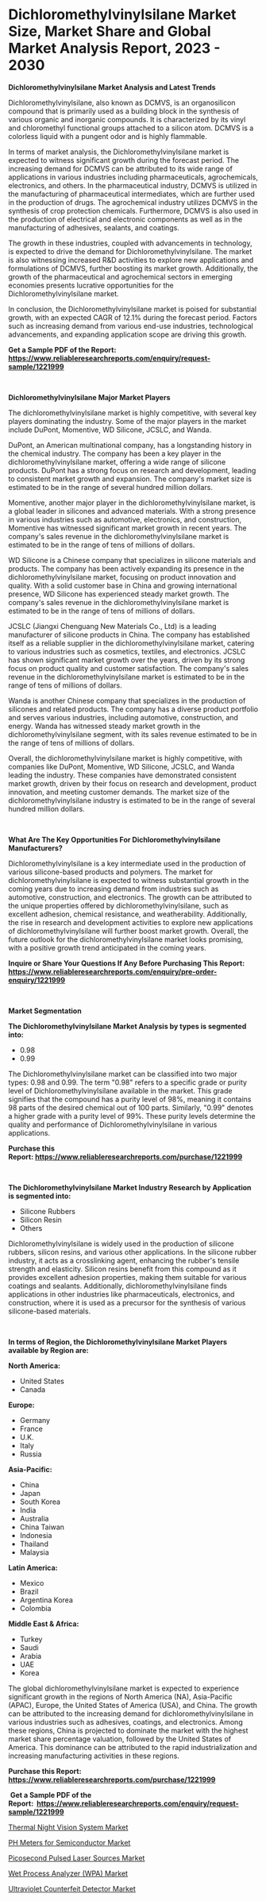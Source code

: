 <p><h1>Dichloromethylvinylsilane Market Size, Market Share and Global Market Analysis Report, 2023 - 2030</h1></p><p><strong>Dichloromethylvinylsilane Market Analysis and Latest Trends</strong></p>
<p><p>Dichloromethylvinylsilane, also known as DCMVS, is an organosilicon compound that is primarily used as a building block in the synthesis of various organic and inorganic compounds. It is characterized by its vinyl and chloromethyl functional groups attached to a silicon atom. DCMVS is a colorless liquid with a pungent odor and is highly flammable.</p><p>In terms of market analysis, the Dichloromethylvinylsilane market is expected to witness significant growth during the forecast period. The increasing demand for DCMVS can be attributed to its wide range of applications in various industries including pharmaceuticals, agrochemicals, electronics, and others. In the pharmaceutical industry, DCMVS is utilized in the manufacturing of pharmaceutical intermediates, which are further used in the production of drugs. The agrochemical industry utilizes DCMVS in the synthesis of crop protection chemicals. Furthermore, DCMVS is also used in the production of electrical and electronic components as well as in the manufacturing of adhesives, sealants, and coatings.</p><p>The growth in these industries, coupled with advancements in technology, is expected to drive the demand for Dichloromethylvinylsilane. The market is also witnessing increased R&D activities to explore new applications and formulations of DCMVS, further boosting its market growth. Additionally, the growth of the pharmaceutical and agrochemical sectors in emerging economies presents lucrative opportunities for the Dichloromethylvinylsilane market.</p><p>In conclusion, the Dichloromethylvinylsilane market is poised for substantial growth, with an expected CAGR of 12.1% during the forecast period. Factors such as increasing demand from various end-use industries, technological advancements, and expanding application scope are driving this growth.</p></p>
<p><strong>Get a Sample PDF of the Report:&nbsp; <a href="https://www.reliableresearchreports.com/enquiry/request-sample/1221999">https://www.reliableresearchreports.com/enquiry/request-sample/1221999</a></strong></p>
<p>&nbsp;</p>
<p><strong>Dichloromethylvinylsilane Major Market Players</strong></p>
<p><p>The dichloromethylvinylsilane market is highly competitive, with several key players dominating the industry. Some of the major players in the market include DuPont, Momentive, WD Silicone, JCSLC, and Wanda.</p><p>DuPont, an American multinational company, has a longstanding history in the chemical industry. The company has been a key player in the dichloromethylvinylsilane market, offering a wide range of silicone products. DuPont has a strong focus on research and development, leading to consistent market growth and expansion. The company's market size is estimated to be in the range of several hundred million dollars.</p><p>Momentive, another major player in the dichloromethylvinylsilane market, is a global leader in silicones and advanced materials. With a strong presence in various industries such as automotive, electronics, and construction, Momentive has witnessed significant market growth in recent years. The company's sales revenue in the dichloromethylvinylsilane market is estimated to be in the range of tens of millions of dollars.</p><p>WD Silicone is a Chinese company that specializes in silicone materials and products. The company has been actively expanding its presence in the dichloromethylvinylsilane market, focusing on product innovation and quality. With a solid customer base in China and growing international presence, WD Silicone has experienced steady market growth. The company's sales revenue in the dichloromethylvinylsilane market is estimated to be in the range of tens of millions of dollars.</p><p>JCSLC (Jiangxi Chenguang New Materials Co., Ltd) is a leading manufacturer of silicone products in China. The company has established itself as a reliable supplier in the dichloromethylvinylsilane market, catering to various industries such as cosmetics, textiles, and electronics. JCSLC has shown significant market growth over the years, driven by its strong focus on product quality and customer satisfaction. The company's sales revenue in the dichloromethylvinylsilane market is estimated to be in the range of tens of millions of dollars.</p><p>Wanda is another Chinese company that specializes in the production of silicones and related products. The company has a diverse product portfolio and serves various industries, including automotive, construction, and energy. Wanda has witnessed steady market growth in the dichloromethylvinylsilane segment, with its sales revenue estimated to be in the range of tens of millions of dollars.</p><p>Overall, the dichloromethylvinylsilane market is highly competitive, with companies like DuPont, Momentive, WD Silicone, JCSLC, and Wanda leading the industry. These companies have demonstrated consistent market growth, driven by their focus on research and development, product innovation, and meeting customer demands. The market size of the dichloromethylvinylsilane industry is estimated to be in the range of several hundred million dollars.</p></p>
<p>&nbsp;</p>
<p><strong>What Are The Key Opportunities For Dichloromethylvinylsilane Manufacturers?</strong></p>
<p><p>Dichloromethylvinylsilane is a key intermediate used in the production of various silicone-based products and polymers. The market for dichloromethylvinylsilane is expected to witness substantial growth in the coming years due to increasing demand from industries such as automotive, construction, and electronics. The growth can be attributed to the unique properties offered by dichloromethylvinylsilane, such as excellent adhesion, chemical resistance, and weatherability. Additionally, the rise in research and development activities to explore new applications of dichloromethylvinylsilane will further boost market growth. Overall, the future outlook for the dichloromethylvinylsilane market looks promising, with a positive growth trend anticipated in the coming years.</p></p>
<p><strong>Inquire or Share Your Questions If Any Before Purchasing This Report: <a href="https://www.reliableresearchreports.com/enquiry/pre-order-enquiry/1221999">https://www.reliableresearchreports.com/enquiry/pre-order-enquiry/1221999</a></strong></p>
<p>&nbsp;</p>
<p><strong>Market Segmentation</strong></p>
<p><strong>The Dichloromethylvinylsilane Market Analysis by types is segmented into:</strong></p>
<p><ul><li>0.98</li><li>0.99</li></ul></p>
<p><p>The Dichloromethylvinylsilane market can be classified into two major types: 0.98 and 0.99. The term "0.98" refers to a specific grade or purity level of Dichloromethylvinylsilane available in the market. This grade signifies that the compound has a purity level of 98%, meaning it contains 98 parts of the desired chemical out of 100 parts. Similarly, "0.99" denotes a higher grade with a purity level of 99%. These purity levels determine the quality and performance of Dichloromethylvinylsilane in various applications.</p></p>
<p><strong>Purchase this Report:&nbsp;<a href="https://www.reliableresearchreports.com/purchase/1221999">https://www.reliableresearchreports.com/purchase/1221999</a></strong></p>
<p>&nbsp;</p>
<p><strong>The Dichloromethylvinylsilane Market Industry Research by Application is segmented into:</strong></p>
<p><ul><li>Silicone Rubbers</li><li>Silicon Resin</li><li>Others</li></ul></p>
<p><p>Dichloromethylvinylsilane is widely used in the production of silicone rubbers, silicon resins, and various other applications. In the silicone rubber industry, it acts as a crosslinking agent, enhancing the rubber's tensile strength and elasticity. Silicon resins benefit from this compound as it provides excellent adhesion properties, making them suitable for various coatings and sealants. Additionally, dichloromethylvinylsilane finds applications in other industries like pharmaceuticals, electronics, and construction, where it is used as a precursor for the synthesis of various silicone-based materials.</p></p>
<p>&nbsp;</p>
<p><strong>In terms of Region, the Dichloromethylvinylsilane Market Players available by Region are:</strong></p>
<p>
    <p> <strong> North America: </strong>
        <ul>
            <li>United States</li>
            <li>Canada</li>
        </ul>
        </p> 
    <p> <strong> Europe: </strong>
        <ul>
            <li>Germany</li>
            <li>France</li>
            <li>U.K.</li>
            <li>Italy</li>
            <li>Russia</li>
        </ul>
        </p> 
    <p> <strong> Asia-Pacific: </strong>
        <ul>
            <li>China</li>
            <li>Japan</li>
            <li>South Korea</li>
            <li>India</li>
            <li>Australia</li>
            <li>China Taiwan</li>
            <li>Indonesia</li>
            <li>Thailand</li>
            <li>Malaysia</li>
        </ul>
        </p> 
    <p> <strong> Latin America: </strong>
        <ul>
            <li>Mexico</li>
            <li>Brazil</li>
            <li>Argentina Korea</li>
            <li>Colombia</li>
        </ul>
        </p> 
    <p> <strong> Middle East & Africa: </strong>
        <ul>
            <li>Turkey</li>
            <li>Saudi</li>
            <li>Arabia</li>
            <li>UAE</li>
            <li>Korea</li>
        </ul>
    </p>
    </p>
<p><p>The global dichloromethylvinylsilane market is expected to experience significant growth in the regions of North America (NA), Asia-Pacific (APAC), Europe, the United States of America (USA), and China. The growth can be attributed to the increasing demand for dichloromethylvinylsilane in various industries such as adhesives, coatings, and electronics. Among these regions, China is projected to dominate the market with the highest market share percentage valuation, followed by the United States of America. This dominance can be attributed to the rapid industrialization and increasing manufacturing activities in these regions.</p></p>
<p><strong>Purchase this Report: <a href="https://www.reliableresearchreports.com/purchase/1221999">https://www.reliableresearchreports.com/purchase/1221999</a></strong></p>
<p>&nbsp;<strong>Get a Sample PDF of the Report:&nbsp;&nbsp;<a href="https://www.reliableresearchreports.com/enquiry/request-sample/1221999">https://www.reliableresearchreports.com/enquiry/request-sample/1221999</a></strong></p>
<p><strong></strong></p>
<p><p><a href="https://medium.com/@hotspotelectronicsstore/thermal-night-vision-system-market-outlook-industry-overview-and-forecast-2023-to-2030-960a44b4d2af">Thermal Night Vision System Market</a></p><p><a href="https://www.linkedin.com/pulse/ph-meters-semiconductor-market-challenges-opportunities-j4nbe/">PH Meters for Semiconductor Market</a></p><p><a href="https://www.linkedin.com/pulse/picosecond-pulsed-laser-sources-market-size-growth-forecast-npone/">Picosecond Pulsed Laser Sources Market</a></p><p><a href="https://www.linkedin.com/pulse/wet-process-analyzer-wpa-market-size-share-amp-trends-bbnke/">Wet Process Analyzer (WPA) Market</a></p><p><a href="https://medium.com/@the.strong.zer0/ultraviolet-counterfeit-detector-market-insight-market-trends-growth-forecasted-from-2023-to-be0831038205">Ultraviolet Counterfeit Detector Market</a></p></p>